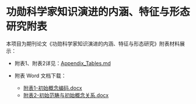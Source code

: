 # 功勋科学家知识演进的内涵、特征与形态研究附表

本项目为期刊论文《功勋科学家知识演进的内涵、特征与形态研究》附表材料展示：

- 附表1、附表2详见：[Appendix_Tables.md](Appendix_Tables.md)
  
- 附表 Word 文档下载：
  - [附表1-初始概念编码.docx](./附表1-初始概念编码.docx)
  - [附表2-初始范畴与初始概念关系.docx](./附表2-初始范畴与初始概念关系.docx)
